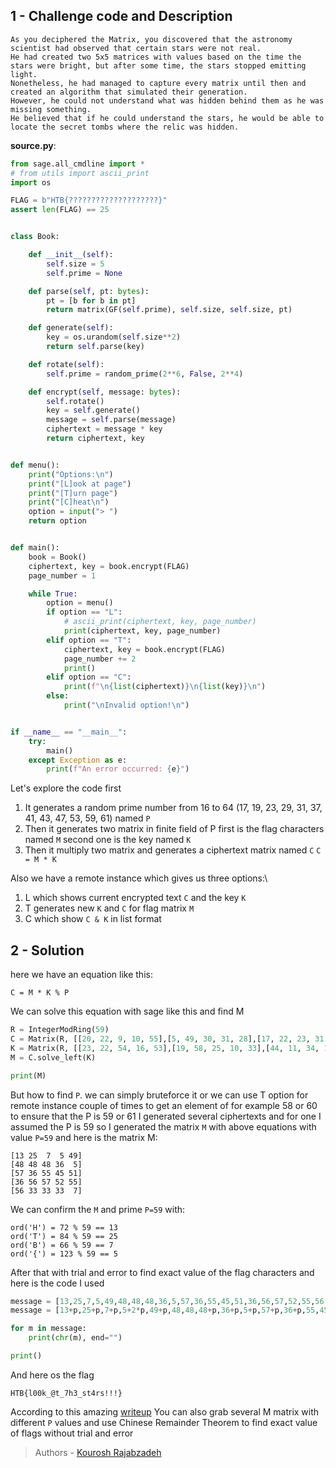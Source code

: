 ## 1 - Challenge code and Description


```
As you deciphered the Matrix, you discovered that the astronomy scientist had observed that certain stars were not real.
He had created two 5x5 matrices with values based on the time the stars were bright, but after some time, the stars stopped emitting light.
Nonetheless, he had managed to capture every matrix until then and created an algorithm that simulated their generation.
However, he could not understand what was hidden behind them as he was missing something.
He believed that if he could understand the stars, he would be able to locate the secret tombs where the relic was hidden.
```

**source.py**:
```py
from sage.all_cmdline import *
# from utils import ascii_print
import os

FLAG = b"HTB{????????????????????}"
assert len(FLAG) == 25


class Book:

    def __init__(self):
        self.size = 5
        self.prime = None

    def parse(self, pt: bytes):
        pt = [b for b in pt]
        return matrix(GF(self.prime), self.size, self.size, pt)

    def generate(self):
        key = os.urandom(self.size**2)
        return self.parse(key)

    def rotate(self):
        self.prime = random_prime(2**6, False, 2**4)

    def encrypt(self, message: bytes):
        self.rotate()
        key = self.generate()
        message = self.parse(message)
        ciphertext = message * key
        return ciphertext, key


def menu():
    print("Options:\n")
    print("[L]ook at page")
    print("[T]urn page")
    print("[C]heat\n")
    option = input("> ")
    return option


def main():
    book = Book()
    ciphertext, key = book.encrypt(FLAG)
    page_number = 1

    while True:
        option = menu()
        if option == "L":
            # ascii_print(ciphertext, key, page_number)
            print(ciphertext, key, page_number)
        elif option == "T":
            ciphertext, key = book.encrypt(FLAG)
            page_number += 2
            print()
        elif option == "C":
            print(f"\n{list(ciphertext)}\n{list(key)}\n")
        else:
            print("\nInvalid option!\n")


if __name__ == "__main__":
    try:
        main()
    except Exception as e:
        print(f"An error occurred: {e}")
```

Let's explore the code first
1. It generates a random prime number from 16 to 64 (17, 19, 23, 29, 31, 37, 41, 43, 47, 53, 59, 61) named `P`
2. Then it generates two matrix in finite field of P first is the flag characters named `M` second one is the key named `K`
3. Then it multiply two matrix and generates a ciphertext matrix named `C` `C = M * K`

Also we have a remote instance which gives us three options:\

1. L which shows current encrypted text `C` and the key `K`
2. T generates new `K` and `C` for flag matrix `M`
3. C which show `C & K` in list format

## 2 - Solution
here we have an equation like this:

```
C = M * K % P
```

We can solve this equation with sage like this and find M
```py
R = IntegerModRing(59)
C = Matrix(R, [[20, 22, 9, 10, 55],[5, 49, 30, 31, 28],[17, 22, 23, 31, 41],[30, 19, 31, 8, 21],[10, 44, 48, 32, 22]])
K = Matrix(R, [[23, 22, 54, 16, 53],[19, 58, 25, 10, 33],[44, 11, 34, 14, 28],[8, 56, 15, 21, 45],[15, 26, 13, 26, 9]])
M = C.solve_left(K)

print(M)
```

But how to find `P`. we can simply bruteforce it or we can use T option for remote instance couple of times to get an element of for example 58 or 60 to ensure that the P is 59 or 61
I generated several ciphertexts and for one I assumed the P is 59 so I generated the matrix `M` with above equations with value `P=59` and here is the matrix M:

```
[13 25  7  5 49]
[48 48 48 36  5]
[57 36 55 45 51]
[36 56 57 52 55]
[56 33 33 33  7]
```

We can confirm the `M` and prime `P=59` with:
```
ord('H') = 72 % 59 == 13
ord('T') = 84 % 59 == 25
ord('B') = 66 % 59 == 7
ord('{') = 123 % 59 == 5
```

After that with trial and error to find exact value of the flag characters and here is the code I used

```py
message = [13,25,7,5,49,48,48,48,36,5,57,36,55,45,51,36,56,57,52,55,56,33,33,33,7]
message = [13+p,25+p,7+p,5+2*p,49+p,48,48,48+p,36+p,5+p,57+p,36+p,55,45+p,51,36+p,56+p,57+p,52,55+p,56+p,33,33,33,7+2*p]

for m in message:
    print(chr(m), end="") 

print()
```

And here os the flag
```
HTB{l00k_@t_7h3_st4rs!!!}
```

According to this amazing [writeup](https://chovid99.github.io/posts/cyber-apocalypse-2023-crypto/#inside-the-matrix) You can also grab several M matrix with different `P` values and use Chinese Remainder Theorem to find exact value of flags without trial and error

> Authors - [Kourosh Rajabzadeh](https://github.com/KooroshRZ)